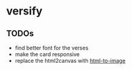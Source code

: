 # versify

## TODOs

- find better font for the verses
- make the card responsive
- replace the html2canvas with <a href='https://github.com/bubkoo/html-to-image'>html-to-image</a>
